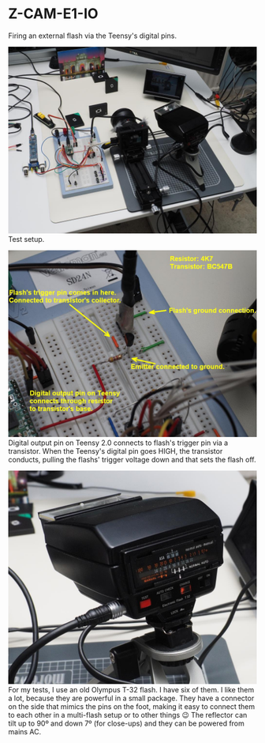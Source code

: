 # Z-CAM-E1-IO
Firing an external flash via the Teensy's digital pins.

![My test setup](Flash_Test_Setup.jpg)
Test setup.

![Flash connection to the Teensy](Flash_Trigger_Circuit.jpg)
Digital output pin on Teensy 2.0 connects to flash's trigger pin via a transistor. When the Teensy's digital pin goes HIGH, the transistor conducts, pulling the flashs' trigger voltage down and that sets the flash off.

![The test flash](Olympus_T32.jpg)
For my tests, I use an old Olympus T-32 flash. I have six of them. I like them a lot, because they are powerful in a small package. They have a connector on the side that mimics the pins on the foot, making it easy to connect them to each other in a multi-flash setup or to other things :wink: The reflector can tilt up to 90º and down 7º (for close-ups) and they can be powered from mains AC.




